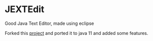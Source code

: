# JEXTEdit


Good Java Text Editor, made using eclipse

Forked this [project](https://github.com/pritamzope/AdvancedNotepad_Java) and ported it to java 11 and added some features. 